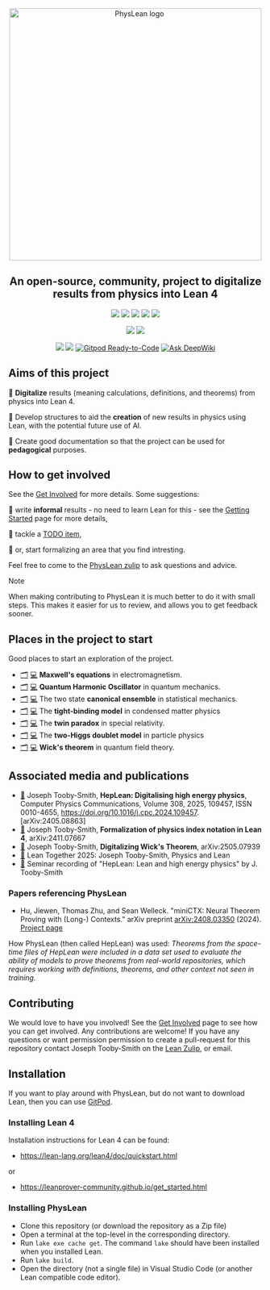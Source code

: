 
<div align="center">
<img src="./docs/PhysLeanLogo.jpeg" alt="PhysLean logo" width="500">
</div>


<div align="center">
  
## An open-source, community, project to digitalize results from physics into Lean 4



[![](https://img.shields.io/badge/Getting-Started-darkgreen)](https://physlean.com/GettingStarted.html)
[![](https://img.shields.io/badge/The-Website-darkgreen)](https://physlean.com)
[![](https://img.shields.io/badge/How_To-Get_Involved-darkgreen)](https://physlean.com/GetInvolved.html)
[![](https://img.shields.io/badge/PhysLean_Zulip-Discussion-darkgreen)](https://leanprover.zulipchat.com/#narrow/channel/479953-PhysLean/)
[![](https://img.shields.io/badge/TODO-List-darkgreen)](https://physlean.com/TODOList)

[![](https://img.shields.io/badge/PhysLean-Search-purple)](https://loogle.physlean.com)
[![](https://img.shields.io/badge/PhysLean-Online-purple)](https://live.physlean.com)

 [![](https://img.shields.io/badge/View_The-Stats-blue)](https://physlean.com/Stats)
[![](https://img.shields.io/badge/Lean-v4.21.0-blue)](https://github.com/leanprover/lean4/releases/tag/v4.21.0)
[![Gitpod Ready-to-Code](https://img.shields.io/badge/Gitpod-ready--to--code-blue?logo=gitpod)](https://gitpod.io/#https://github.com/HEPLean/HepLean)
[![Ask DeepWiki](https://deepwiki.com/badge.svg)](https://deepwiki.com/HEPLean/PhysLean)

</div>


## Aims of this project

🎯 __Digitalize__ results (meaning calculations, definitions, and theorems) from physics
into Lean 4.

🎯 Develop structures to aid the __creation__ of new results in physics using Lean,
  with the potential future use of AI.

🎯 Create good documentation so that the project can be used for __pedagogical__ purposes.

## How to get involved

See the [Get Involved](https://physlean.com/GetInvolved.html) for more details. Some suggestions:

📣 write **informal** results - no need to learn Lean for this - see the [Getting Started](https://physlean.com/GettingStarted) page for more details,

📣 tackle a [TODO item](https://physlean.com/TODOList),

📣 or, start formalizing an area that you find intresting.

Feel free to come to the [PhysLean zulip](https://leanprover.zulipchat.com/#narrow/channel/479953-PhysLean/) to ask questions and advice.

> [!NOTE]  
> When making contributing to PhysLean it is much better to do it with small steps. This makes it easier for us to review, and allows you to get feedback sooner.


## Places in the project to start

Good places to start an exploration of the project.

- [🗂️](https://github.com/HEPLean/PhysLean/blob/master/PhysLean/Electromagnetism/MaxwellEquations.lean)
[💻](https://live.physlean.com/#url=https%3A%2F%2Fraw.githubusercontent.com%2FHEPLean%2FPhysLean%2Frefs%2Fheads%2Fmaster%2FPhysLean%2FElectromagnetism%2FMaxwellEquations.lean)
**Maxwell's equations** in electromagnetism.
- [🗂️](https://github.com/HEPLean/PhysLean/blob/master/PhysLean/QuantumMechanics/OneDimension/HarmonicOscillator/Basic.lean)
[💻](https://live.physlean.com/#url=https%3A%2F%2Fraw.githubusercontent.com%2FHEPLean%2FPhysLean%2Frefs%2Fheads%2Fmaster%2FPhysLean%2FQuantumMechanics%2FOneDimension%2FHarmonicOscillator%2FBasic.lean)
**Quantum Harmonic Oscillator** in quantum mechanics.
- [🗂️](https://github.com/HEPLean/PhysLean/blob/master/PhysLean/StatisticalMechanics/CanonicalEnsemble/TwoState.lean)
[💻](https://live.physlean.com/#url=https%3A%2F%2Fraw.githubusercontent.com%2FHEPLean%2FPhysLean%2Frefs%2Fheads%2Fmaster%2FPhysLean%2FStatisticalMechanics%2FCanonicalEnsemble%2FTwoState.lean)
The two state **canonical ensemble** in statistical mechanics.
- [🗂️](https://github.com/HEPLean/PhysLean/blob/master/PhysLean/CondensedMatter/TightBindingChain/Basic.lean)
[💻](https://live.physlean.com/#url=https%3A%2F%2Fraw.githubusercontent.com%2FHEPLean%2FPhysLean%2Frefs%2Fheads%2Fmaster%2FPhysLean%2FCondensedMatter%2FTightBindingChain%2FBasic.lean)
The **tight-binding model** in condensed matter physics
- [🗂️](https://github.com/HEPLean/PhysLean/blob/master/PhysLean/Relativity/Special/TwinParadox/Basic.lean)
[💻](https://live.physlean.com/#url=https%3A%2F%2Fraw.githubusercontent.com%2FHEPLean%2FPhysLean%2Frefs%2Fheads%2Fmaster%2FPhysLean%2FRelativity%2FSpecial%2FTwinParadox%2FBasic.lean)
The **twin paradox** in special relativity.
- [🗂️](https://github.com/HEPLean/PhysLean/blob/master/PhysLean/Particles/BeyondTheStandardModel/TwoHDM/Basic.lean)
[💻](https://live.physlean.com/#url=https%3A%2F%2Fraw.githubusercontent.com%2FHEPLean%2FPhysLean%2Frefs%2Fheads%2Fmaster%2FPhysLean%2FParticles%2FBeyondTheStandardModel%2FTwoHDM%2FBasic.lean) The **two-Higgs doublet model** in particle physics
- [🗂️](https://github.com/HEPLean/PhysLean/blob/master/PhysLean/QFT/PerturbationTheory/WickAlgebra/WicksTheorem.lean)
[💻](https://live.physlean.com/#url=https%3A%2F%2Fraw.githubusercontent.com%2FHEPLean%2FPhysLean%2Frefs%2Fheads%2Fmaster%2FPhysLean%2FQFT%2FPerturbationTheory%2FWickAlgebra%2FWicksTheorem.lean)
**Wick's theorem** in quantum field theory.


## Associated media and publications
- [📄](https://arxiv.org/abs/2405.08863) Joseph Tooby-Smith,
__HepLean: Digitalising high energy physics__, Computer Physics Communications, Volume 308,
2025, 109457, ISSN 0010-4655, https://doi.org/10.1016/j.cpc.2024.109457. \[arXiv:2405.08863\]
- [📄](https://arxiv.org/abs/2411.07667) Joseph Tooby-Smith, __Formalization of physics index notation in Lean 4__, arXiv:2411.07667
- [📄](https://arxiv.org/abs/2505.07939) Joseph Tooby-Smith, __Digitalizing Wick's Theorem__, arXiv:2505.07939
- [🎥](https://www.youtube.com/watch?v=U7Xf5p6jAUU&t=62s) Lean Together 2025: Joseph Tooby-Smith, Physics and Lean
- [🎥](https://www.youtube.com/watch?v=W2cObnopqas) Seminar recording of "HepLean: Lean and high energy physics" by J. Tooby-Smith

### Papers referencing PhysLean
- Hu, Jiewen, Thomas Zhu, and Sean Welleck. "miniCTX: Neural Theorem Proving with (Long-) Contexts." arXiv preprint [arXiv:2408.03350](https://www.arxiv.org/abs/2408.03350) (2024). [Project page]( https://cmu-l3.github.io/minictx/)

How PhysLean (then called HepLean) was used: *Theorems from the space-time files of HepLean were included in a data set used to evaluate the ability of models to prove theorems from real-world repositories, which requires working with definitions, theorems, and other context not seen in training.*

## Contributing

We would love to have you involved! See the [Get Involved](https://physlean.com/GetInvolved.html) page to see how you can get involved.
Any contributions are welcome! If you have any questions or want permission  permission to create a pull-request for this
repository contact Joseph Tooby-Smith on the [Lean Zulip](https://leanprover.zulipchat.com), or email.

## Installation

If you want to play around with PhysLean, but do not want to download Lean, then you can use [GitPod](https://gitpod.io/#https://github.com/HEPLean/HepLean).

### Installing Lean 4

Installation instructions for Lean 4 can be found:

- https://lean-lang.org/lean4/doc/quickstart.html

or

- https://leanprover-community.github.io/get_started.html

### Installing PhysLean

- Clone this repository (or download the repository as a Zip file)
- Open a terminal at the top-level in the corresponding directory.
- Run `lake exe cache get`. The command `lake` should have been installed when you installed Lean.
- Run `lake build`.
- Open the directory (not a single file) in Visual Studio Code (or another Lean compatible code editor).

